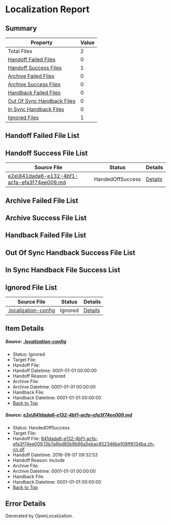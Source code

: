 # <a name='report-top'></a> Localization Report

## Summary
 Property | Value 
 -------- | ----- 
 Total Files | 2
[ Handoff Failed Files ](#handoff-failed-list)| 0
[ Handoff Success Files ](#handoff-success-list)| 1
[ Archive Failed Files ](#archive-failed-list)| 0
[ Archive Success Files ](#archive-success-list)| 0
[ Handback Failed Files ](#handback-failed-list)| 0
[ Out Of Sync Handback Files ](#outofsync-handback-success-list)| 0
[ In Sync Handback Files ](#insync-handback-success-list)| 0
[ Ignored Files ](#ignored-list)| 1

## <a name='handoff-failed-list'></a> Handoff Failed File List

## <a name='handoff-success-list'></a> Handoff Success File List
 Source File | Status | Details 
 ----------- | ------ | ------- 
 [e2e\841dada6-e132-4bf1-acfa-efa3f74ee009.md](https://github.com/OpenLocalizationTestOrg/ol-test0/blob/0f9c43be5d34f679766cf71ea0c0c24b09c713e2/e2e/841dada6-e132-4bf1-acfa-efa3f74ee009.md) | HandedOffSuccess | [Details](#893f30f8962402945f37bfac2c13eb9fe07203c11)

## <a name='archive-failed-list'></a> Archive Failed File List

## <a name='archive-success-list'></a> Archive Success File List

## <a name='handback-failed-list'></a> Handback Failed File List

## <a name='outofsync-handback-success-list'></a> Out Of Sync Handback Success File List

## <a name='insync-handback-success-list'></a> In Sync Handback File Success List

## <a name='ignored-list'></a> Ignored File List
 Source File | Status | Details 
 ----------- | ------ | ------- 
 [.localization-config](https://github.com/OpenLocalizationTestOrg/ol-test0/blob/0f9c43be5d34f679766cf71ea0c0c24b09c713e2/.localization-config) | Ignored | [Details](#3d4f252ac210baf56311d7e97dcc2db10974dbd20)

## Item Details
##### <a name='3d4f252ac210baf56311d7e97dcc2db10974dbd20'></a> Source: [.localization-config](https://github.com/OpenLocalizationTestOrg/ol-test0/blob/0f9c43be5d34f679766cf71ea0c0c24b09c713e2/.localization-config)
* Status: Ignored
* Target File: 
* Handoff File: 
* Handoff Datetime: 0001-01-01 00:00:00
* Handoff Reason: Ignored
* Archive File: 
* Archive Datetime: 0001-01-01 00:00:00
* Handback File: 
* Handback Datetime: 0001-01-01 00:00:00
* [Back to Top](#report-top)

##### <a name='893f30f8962402945f37bfac2c13eb9fe07203c11'></a> Source: [e2e\841dada6-e132-4bf1-acfa-efa3f74ee009.md](https://github.com/OpenLocalizationTestOrg/ol-test0/blob/0f9c43be5d34f679766cf71ea0c0c24b09c713e2/e2e/841dada6-e132-4bf1-acfa-efa3f74ee009.md)
* Status: HandedOffSuccess
* Target File: 
* Handoff File: [841dada6-e132-4bf1-acfa-efa3f74ee009.13b7a6bd80b9b66a5ebac852346bef08ff6134ba.zh-cn.xlf](https://github.com/OpenLocalizationTestOrg/ol-test0-handoff/blob/240ab75c3fb67a7e7cda58751ceb86e95c79e7c2/ol-handoff/OpenLocalizationTestOrg/ol-test0-zhcn/ci/ht/841dada6-e132-4bf1-acfa-efa3f74ee009.13b7a6bd80b9b66a5ebac852346bef08ff6134ba.zh-cn.xlf)
* Handoff Datetime: 2016-09-07 09:32:53
* Handoff Reason: Include
* Archive File: 
* Archive Datetime: 0001-01-01 00:00:00
* Handback File: 
* Handback Datetime: 0001-01-01 00:00:00
* [Back to Top](#report-top)


## Error Details

Generated by OpenLocalization.
